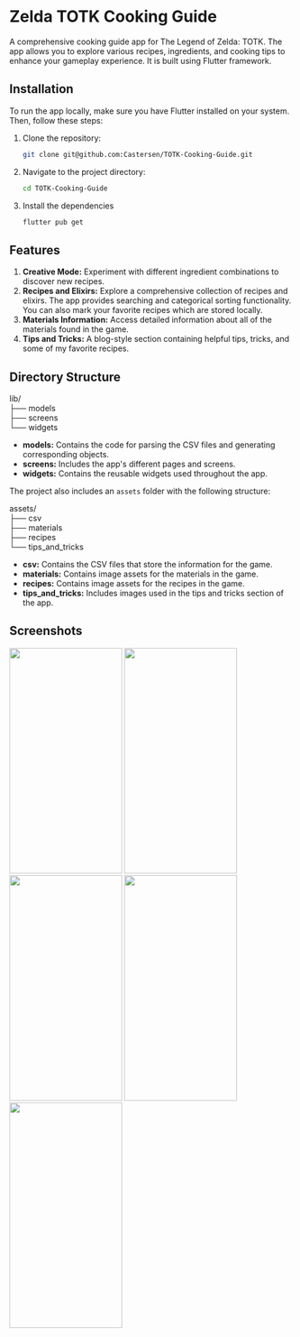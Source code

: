 # Zelda TOTK Cooking Guide

A comprehensive cooking guide app for The Legend of Zelda: TOTK. The app allows you to explore various recipes, ingredients, and cooking tips to enhance your gameplay experience. It is built using Flutter framework.

## Installation

To run the app locally, make sure you have Flutter installed on your system. Then, follow these steps:

1. Clone the repository:

   ```bash
   git clone git@github.com:Castersen/TOTK-Cooking-Guide.git

2. Navigate to the project directory:
    ```bash
    cd TOTK-Cooking-Guide

3. Install the dependencies
    ```bash
    flutter pub get

## Features

1. **Creative Mode:** Experiment with different ingredient combinations to discover new recipes.
2. **Recipes and Elixirs:** Explore a comprehensive collection of recipes and elixirs. The app provides searching and categorical sorting functionality. You can also mark your favorite recipes which are stored locally.
3. **Materials Information:** Access detailed information about all of the materials found in the game.
4. **Tips and Tricks:** A blog-style section containing helpful tips, tricks, and some of my favorite recipes.

## Directory Structure
lib/  
├── models  
├── screens  
└── widgets

* **models:** Contains the code for parsing the CSV files and generating corresponding objects.
* **screens:** Includes the app's different pages and screens.
* **widgets:** Contains the reusable widgets used throughout the app.

The project also includes an `assets` folder with the following structure:

assets/  
├── csv  
├── materials  
├── recipes  
└── tips_and_tricks  

* **csv:** Contains the CSV files that store the information for the game.
* **materials:** Contains image assets for the materials in the game.
* **recipes:** Contains image assets for the recipes in the game.
* **tips_and_tricks:** Includes images used in the tips and tricks section of the app.

## Screenshots
<img src="showcase/creative.png" width="200" height="400">
<img src="showcase/elixirs.png" width="200" height="400">
<img src="showcase/favorites.png" width="200" height="400">
<img src="showcase/recipes.png" width="200" height="400">
<img src="showcase/tips_and_tricks.png" width="200" height="400">
